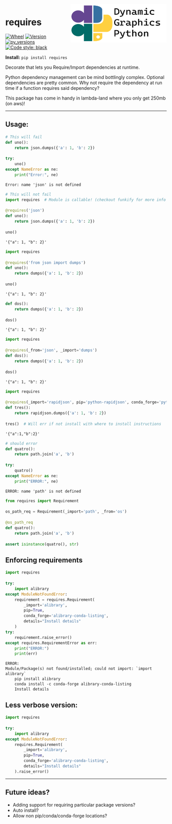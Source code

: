<a href="https://github.com/dynamic-graphics-inc/dgpy-libs">
<img align="right" src="https://github.com/dynamic-graphics-inc/dgpy-libs/blob/master/docs/images/dgpy_banner.svg?raw=true" alt="drawing" height="120" width="300"/>
</a>


# requires


[![Wheel](https://img.shields.io/pypi/wheel/requires.svg)](https://img.shields.io/pypi/wheel/requires.svg)
[![Version](https://img.shields.io/pypi/v/requires.svg)](https://img.shields.io/pypi/v/requires.svg)
[![py_versions](https://img.shields.io/pypi/pyversions/requires.svg)](https://img.shields.io/pypi/pyversions/requires.svg)
[![Code style: black](https://img.shields.io/badge/code%20style-black-000000.svg)](https://github.com/psf/black)

**Install:** `pip install requires`

Decorate that lets you
Require/Import dependencies at runtime.

Python dependency management can be mind bottlingly complex. Optional dependencies are pretty common. Why not require the dependency at run time if a function requires said dependency?

This package has come in handy in lambda-land where you only get 250mb (on aws)!

___

## Usage:



```python
# This will fail
def uno():
    return json.dumps({'a': 1, 'b': 2})

try:
    uno()
except NameError as ne:
    print("Error:", ne)
```

    Error: name 'json' is not defined



```python
# This will not fail
import requires  # Module is callable! (checkout funkify for more info -- `pip install funkify`)

@requires('json')
def uno():
    return json.dumps({'a': 1, 'b': 2})

uno()
```




    '{"a": 1, "b": 2}'




```python
import requires

@requires('from json import dumps')
def uno():
    return dumps({'a': 1, 'b': 2})

uno()
```




    '{"a": 1, "b": 2}'




```python
def dos():
    return dumps({'a': 1, 'b': 2})

dos()
```




    '{"a": 1, "b": 2}'




```python
import requires

@requires(_from='json', _import='dumps')
def dos():
    return dumps({'a': 1, 'b': 2})

dos()
```




    '{"a": 1, "b": 2}'




```python
import requires

@requires(_import='rapidjson', pip='python-rapidjson', conda_forge='python-rapidjson')
def tres():
    return rapidjson.dumps({'a': 1, 'b': 2})

tres()  # Will err if not install with where to install instructions
```




    '{"a":1,"b":2}'




```python
# should error
def quatro():
    return path.join('a', 'b')

try:
    quatro()
except NameError as ne:
    print("ERROR:", ne)
```

    ERROR: name 'path' is not defined



```python
from requires import Requirement

os_path_req = Requirement(_import='path', _from='os')

@os_path_req
def quatro():
    return path.join('a', 'b')

assert isinstance(quatro(), str)
```

## Enforcing requirements


```python
import requires

try:
    import alibrary
except ModuleNotFoundError:
    requirement = requires.Requirement(
        _import='alibrary',
        pip=True,
        conda_forge='alibrary-conda-listing',
        details="Install details"
    )
try:
    requirement.raise_error()
except requires.RequirementError as err:
    print("ERROR:")
    print(err)
```

    ERROR:
    Module/Package(s) not found/installed; could not import: `import alibrary`
        pip install alibrary
        conda install -c conda-forge alibrary-conda-listing
        Install details


## Less verbose version:

```python
import requires

try:
    import alibrary
except ModuleNotFoundError:
    requires.Requirement(
        _import='alibrary',
        pip=True,
        conda_forge='alibrary-conda-listing',
        details="Install details"
    ).raise_error()
```


___

## Future ideas?

 - Adding support for requiring particular package versions?
 - Auto install?
 - Allow non pip/conda/conda-forge locations?
